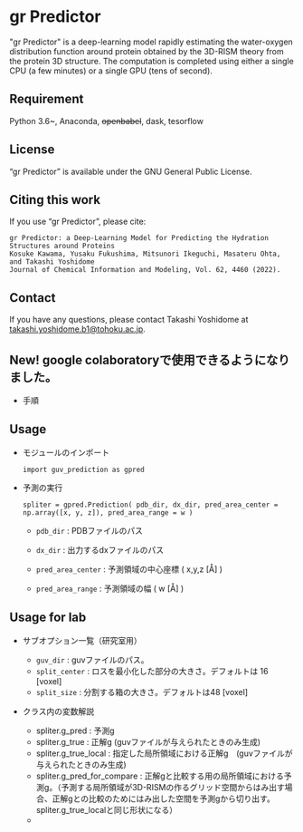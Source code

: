 gr Predictor 
====

"gr Predictor" is a deep-learning model rapidly estimating the water-oxygen distribution function around protein obtained by the 3D-RISM theory from the protein 3D structure. The computation is completed using either a single CPU (a few minutes) or a single GPU (tens of second).

## Requirement
Python 3.6~, Anaconda, ~~openbabel~~, dask, tesorflow

## License
“gr Predictor” is available under the GNU General Public License.

## Citing this work
If you use “gr Predictor”, please cite:

```
gr Predictor: a Deep-Learning Model for Predicting the Hydration Structures around Proteins 
Kosuke Kawama, Yusaku Fukushima, Mitsunori Ikeguchi, Masateru Ohta, and Takashi Yoshidome
Journal of Chemical Information and Modeling, Vol. 62, 4460 (2022).
```
## Contact
If you have any questions, please contact Takashi Yoshidome at takashi.yoshidome.b1@tohoku.ac.jp.

## New! google colaboratoryで使用できるようになりました。
* 手順

## Usage
* モジュールのインポート

  `import guv_prediction as gpred`
  
* 予測の実行

  `spliter = gpred.Prediction( pdb_dir, dx_dir, pred_area_center = np.array([x, y, z]), pred_area_range = w )`

  * `pdb_dir` : PDBファイルのパス      
  
  * `dx_dir` : 出力するdxファイルのパス
  
  * `pred_area_center` : 予測領域の中心座標 ( x,y,z [Å] ) 

  * `pred_area_range` : 予測領域の幅 ( w [Å] )    

## Usage for lab
  

* サブオプション一覧（研究室用）
  
  * `guv_dir` : guvファイルのパス。
  * `split_center` : ロスを最小化した部分の大きさ。デフォルトは 16 [voxel]
  * `split_size` : 分割する箱の大きさ。デフォルトは48 [voxel]
 
* クラス内の変数解説
  * spliter.g_pred : 予測g 
  * spliter.g_true : 正解g (guvファイルが与えられたときのみ生成)
  * spliter.g_true_local : 指定した局所領域における正解g　(guvファイルが与えられたときのみ生成)
  * spliter.g_pred_for_compare : 正解gと比較する用の局所領域における予測g。（予測する局所領域が3D-RISMの作るグリッド空間からはみ出す場合、正解gとの比較のためにはみ出した空間を予測gから切り出す。spliter.g_true_localと同じ形状になる）
  * 
